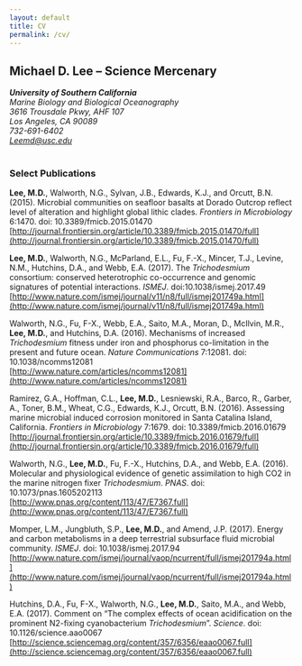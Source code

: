 ```yaml
---
layout: default
title: CV
permalink: /cv/
---
```


## Michael D. Lee – Science Mercenary

*__University of Southern California__*  
*Marine Biology and Biological Oceanography*  
*3616 Trousdale Pkwy, AHF 107*  
*Los Angeles, CA 90089*  
*732-691-6402*  
*Leemd@usc.edu*
<br>
<br>
### Select Publications


**Lee, M.D.**, Walworth, N.G., Sylvan, J.B., Edwards, K.J., and Orcutt, B.N. (2015). Microbial communities on seafloor basalts at Dorado Outcrop reflect level of alteration and highlight global lithic clades. *Frontiers in Microbiology* 6:1470. doi: 10.3389/fmicb.2015.01470  
[http://journal.frontiersin.org/article/10.3389/fmicb.2015.01470/full](http://journal.frontiersin.org/article/10.3389/fmicb.2015.01470/full)  

**Lee, M.D.**, Walworth, N.G., McParland, E.L., Fu, F.-X., Mincer, T.J., Levine, N.M., Hutchins, D.A., and Webb, E.A. (2017). The *Trichodesmium* consortium: conserved heterotrophic co-occurrence and genomic signatures of potential interactions. *ISMEJ*. doi:10.1038/ismej.2017.49  
[http://www.nature.com/ismej/journal/v11/n8/full/ismej201749a.html](http://www.nature.com/ismej/journal/v11/n8/full/ismej201749a.html)  

Walworth, N.G., Fu, F-X., Webb, E.A., Saito, M.A., Moran, D., McIlvin, M.R., **Lee, M.D.**, and Hutchins, D.A. (2016). Mechanisms of increased *Trichodesmium* fitness under iron and phosphorus co-limitation in the present and future ocean. *Nature Communications* 7:12081. doi: 10.1038/ncomms12081  
[http://www.nature.com/articles/ncomms12081](http://www.nature.com/articles/ncomms12081)  

Ramirez, G.A., Hoffman, C.L., **Lee, M.D.**, Lesniewski, R.A., Barco, R., Garber, A., Toner, B.M., Wheat, C.G., Edwards, K.J., Orcutt, B.N. (2016). Assessing marine microbial induced corrosion monitored in Santa Catalina Island, California. *Frontiers in Microbiology* 7:1679. doi: 10.3389/fmicb.2016.01679  
[http://journal.frontiersin.org/article/10.3389/fmicb.2016.01679/full](http://journal.frontiersin.org/article/10.3389/fmicb.2016.01679/full)  

Walworth, N.G., **Lee, M.D.**, Fu, F.-X., Hutchins, D.A., and Webb, E.A. (2016). Molecular and physiological evidence of genetic assimilation to high CO2 in the marine nitrogen fixer *Trichodesmium*. *PNAS*. doi: 10.1073/pnas.1605202113  
[http://www.pnas.org/content/113/47/E7367.full](http://www.pnas.org/content/113/47/E7367.full)  

Momper, L.M., Jungbluth, S.P., **Lee, M.D.**, and Amend, J.P. (2017). Energy and carbon metabolisms in a deep terrestrial subsurface fluid microbial community. *ISMEJ*. doi: 10.1038/ismej.2017.94  
[http://www.nature.com/ismej/journal/vaop/ncurrent/full/ismej201794a.html](http://www.nature.com/ismej/journal/vaop/ncurrent/full/ismej201794a.html)  

Hutchins, D.A., Fu, F-X., Walworth, N.G., **Lee, M.D.**, Saito, M.A., and Webb, E.A. (2017). Comment on “The complex effects of ocean acidification on the prominent N2-fixing cyanobacterium *Trichodesmium*”. *Science*. doi: 10.1126/science.aao0067  
[http://science.sciencemag.org/content/357/6356/eaao0067.full](http://science.sciencemag.org/content/357/6356/eaao0067.full)
